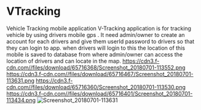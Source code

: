 # VTracking
Vehicle Tracking mobile application
V-Tracking application is for tracking vehicle by using drivers mobile gps .
It need admin/owner to create an account for each drivers and give them userId password to drivers so that they can login to app.
when drivers will login to this the location of this mobile is saved to database from where admin/owner can access the location of drivers and can locate in the map.
https://cdn3.f-cdn.com//files/download/65716368/Screenshot_20180701-113552.png
https://cdn3.f-cdn.com//files/download/65716467/Screenshot_20180701-113631.png
https://cdn3.f-cdn.com//files/download/65716360/Screenshot_20180701-113530.png
https://cdn3.f-cdn.com//files/download/65716401/Screenshot_20180701-113434.png
![Screenshot_20180701-113631](https://user-images.githubusercontent.com/23522319/54374654-94b5c780-46a5-11e9-9b31-7eca52f9fe98.png)
